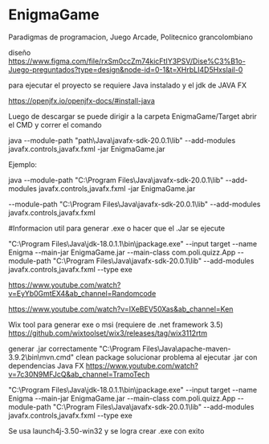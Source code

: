 # EnigmaGame

Paradigmas de programacion, Juego Arcade, Politecnico grancolombiano

diseño https://www.figma.com/file/rxSm0ccZm74kicFtIY3PSV/Dise%C3%B1o-Juego-preguntados?type=design&node-id=0-1&t=XHrbLI4D5Hxslail-0

para ejecutar el proyecto se requiere Java instalado y el jdk de JAVA FX 

https://openjfx.io/openjfx-docs/#install-java

Luego de descargar se puede dirigir a la carpeta EnigmaGame/Target abrir el CMD y correr el comando


java --module-path "path\Java\javafx-sdk-20.0.1\lib" --add-modules javafx.controls,javafx.fxml -jar EnigmaGame.jar

Ejemplo:


java --module-path "C:\Program Files\Java\javafx-sdk-20.0.1\lib" --add-modules javafx.controls,javafx.fxml -jar EnigmaGame.jar


--module-path "C:\Program Files\Java\javafx-sdk-20.0.1\lib" --add-modules javafx.controls,javafx.fxml

#Informacion util para generar .exe o hacer que el .Jar se ejecute

"C:\Program Files\Java\jdk-18.0.1.1\bin\jpackage.exe" --input target --name Enigma --main-jar EnigmaGame.jar --main-class com.poli.quizz.App  --module-path "C:\Program Files\Java\javafx-sdk-20.0.1\lib" --add-modules javafx.controls,javafx.fxml  --type exe

https://www.youtube.com/watch?v=EyYb0GmtEX4&ab_channel=Randomcode

https://www.youtube.com/watch?v=IXeBEV50Xas&ab_channel=Ken

Wix tool para generar exe o msi (requiere de .net framework 3.5) https://github.com/wixtoolset/wix3/releases/tag/wix3112rtm

generar .jar correctamente "C:\Program Files\Java\apache-maven-3.9.2\bin\mvn.cmd" clean package solucionar problema al ejecutar .jar con dependencias Java FX https://www.youtube.com/watch?v=7c30N9MFJcQ&ab_channel=TramoTech

"C:\Program Files\Java\jdk-18.0.1.1\bin\jpackage.exe" --input target --name Enigma --main-jar EnigmaGame.jar --main-class com.poli.quizz.App  --module-path "C:\Program Files\Java\javafx-sdk-20.0.1\lib" --add-modules javafx.controls,javafx.fxml  --type exe

Se usa launch4j-3.50-win32 y se logra crear .exe con exito

